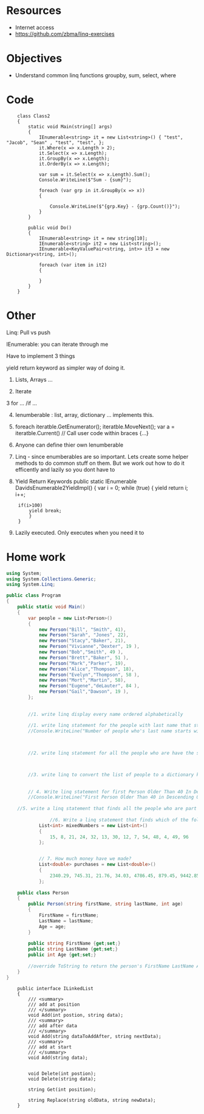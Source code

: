 
# Resources
- Internet access
- https://github.com/zbma/linq-exercises


# Objectives
- Understand common linq functions groupby, sum, select, where


# Code
```
    class Class2
    {
        static void Main(string[] args)
        {
            IEnumerable<string> it = new List<string>() { "test", "Jacob", "Sean" , "test", "test", };
            it.Where(x => x.Length > 2);
            it.Select(x => x.Length);
            it.GroupBy(x => x.Length);
            it.OrderBy(x => x.Length);

            var sum = it.Select(x => x.Length).Sum();
            Console.WriteLine($"Sum - {sum}");

            foreach (var grp in it.GroupBy(x => x))
            {
    
                Console.WriteLine($"{grp.Key} - {grp.Count()}");
            }
        }

        public void Do()
        {
            IEnumerable<string> it = new string[10];
            IEnumerable<string> it2 = new List<string>();
            IEnumerable<KeyValuePair<string, int>> it3 = new Dictionary<string, int>();

            foreach (var item in it2)
            {

            }
        }
    }
```

# Other


Linq: Pull vs push

IEnumerable: you can iterate through me

Have to implement 3 things

yield return keyword as simpler way of doing it.



1. Lists, Arrays ...

2. Iterate

3 for ... /if ... 

4. Ienumberable : list, array, dictionary ... implements this.

5. foreach 
iteratble.GetEnumerator();
iteratble.MoveNext();
var a = iteratble.Current()
// Call user code within braces {...}

6. Anyone can define thier own Ienumberable

7. Linq - since enumberables are so important. Lets create some helper methods to do common stuff on them. But we work out how to do it efficently and lazily so you dont have to


8. Yield Return Keywords
        public static IEnumerable<int> DavidsEnumerable2YieldImpl()
        {
            var i = 0;
            while (true)
            {
                yield return i;
                i++;
				
		if(i>100)
			yield break;
            }
        }


9. Lazily executed. Only executes when you need it to


# Home work
```csharp
using System;
using System.Collections.Generic;
using System.Linq;

public class Program
{
	public static void Main()
	{
		var people = new List<Person>()
		{
			new Person("Bill", "Smith", 41),
			new Person("Sarah", "Jones", 22),
			new Person("Stacy","Baker", 21),
			new Person("Vivianne","Dexter", 19 ),
			new Person("Bob","Smith", 49 ),
			new Person("Brett","Baker", 51 ),
			new Person("Mark","Parker", 19),
			new Person("Alice","Thompson", 18),
			new Person("Evelyn","Thompson", 58 ),
			new Person("Mort","Martin", 58),
			new Person("Eugene","deLauter", 84 ),
			new Person("Gail","Dawson", 19 ),
		};
	
	
		//1. write linq display every name ordered alphabetically
		
		//1. write linq statement for the people with last name that starts with the letter D
		//Console.WriteLine("Number of people who's last name starts with the letter D " + people1.Count());


    
		//2. write linq statement for all the people who are have the surname Thompson and Baker. Write all the first names to the console



		//3. write linq to convert the list of people to a dictionary keyed by first name
    
		
		// 4. Write linq statement for first Person Older Than 40 In Descending Alphabetical Order By First Name
		//Console.WriteLine("First Person Older Than 40 in Descending Order by First Name " + person2.ToString());
    
    //5. write a linq statement that finds all the people who are part of a family. (aka there is at least one other person with the same surname.
    
                //6. Write a linq statement that finds which of the following numbers are multiples of 4 or 6
            List<int> mixedNumbers = new List<int>()
            {
                15, 8, 21, 24, 32, 13, 30, 12, 7, 54, 48, 4, 49, 96
            };


            // 7. How much money have we made?
            List<double> purchases = new List<double>()
            {
                2340.29, 745.31, 21.76, 34.03, 4786.45, 879.45, 9442.85, 2454.63, 45.65
            };
	
	public class Person
	{
		public Person(string firstName, string lastName, int age)
		{
			FirstName = firstName;
			LastName = lastName;
			Age = age;
		}
		
		public string FirstName {get;set;}
		public string LastName {get;set;}
		public int Age {get;set;}
		
		//override ToString to return the person's FirstName LastName Age
	}
}
```

	
```
    public interface ILinkedList
    {
        /// <summary>
        /// add at position
        /// </summary>
        void Add(int postion, string data);
        /// <summary>
        /// add after data
        /// </summary>
        void Add(string dataToAddAfter, string nextData);
        /// <summary>
        /// add at start
        /// </summary>
        void Add(string data);


        void Delete(int postion);
        void Delete(string data);

        string Get(int position);

        string Replace(string oldData, string newData);
    }	
```
